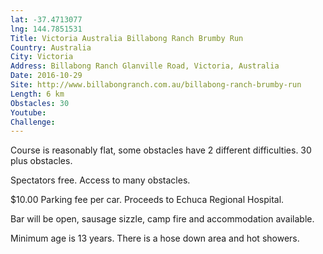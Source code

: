```yaml
---
lat: -37.4713077
lng: 144.7851531
Title: Victoria Australia Billabong Ranch Brumby Run
Country: Australia
City: Victoria
Address: Billabong Ranch Glanville Road, Victoria, Australia
Date: 2016-10-29
Site: http://www.billabongranch.com.au/billabong-ranch-brumby-run
Length: 6 km
Obstacles: 30
Youtube:
Challenge:
---
```


Course is reasonably flat, some obstacles have 2 different difficulties.
30 plus obstacles.

Spectators free. Access to many obstacles.

$10.00 Parking fee per car. Proceeds to Echuca Regional Hospital.

Bar will be open, sausage sizzle, camp fire and accommodation available.

Minimum age is 13 years.
There is a hose down area and hot showers.


